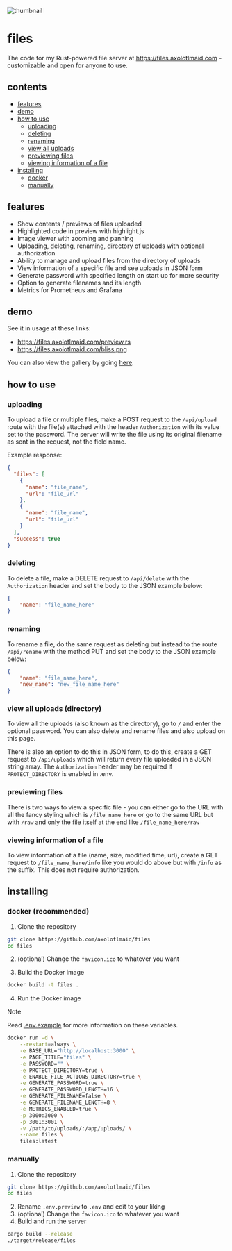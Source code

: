 ![thumbnail](images/thumbnail.png)

# files
The code for my Rust-powered file server at https://files.axolotlmaid.com - customizable and open for anyone to use.

## contents
- [features](#features)
- [demo](#demo)
- [how to use](#how-to-use)
    - [uploading](#uploading)
    - [deleting](#deleting)
    - [renaming](#renaming)
    - [view all uploads](#view-all-uploads-directory)
    - [previewing files](#previewing-files)
    - [viewing information of a file](#viewing-information-of-a-file)
- [installing](#installing)
    - [docker](#docker-recommended)
    - [manually](#manually)

## features
- Show contents / previews of files uploaded
- Highlighted code in preview with highlight.js
- Image viewer with zooming and panning
- Uploading, deleting, renaming, directory of uploads with optional authorization
- Ability to manage and upload files from the directory of uploads
- View information of a specific file and see uploads in JSON form
- Generate password with specified length on start up for more security
- Option to generate filenames and its length
- Metrics for Prometheus and Grafana

## demo
See it in usage at these links:

- https://files.axolotlmaid.com/preview.rs
- https://files.axolotlmaid.com/bliss.png

You can also view the gallery by going [here](https://github.com/axolotlmaid/files/tree/master/images).

## how to use
### uploading
To upload a file or multiple files, make a POST request to the `/api/upload` route with the file(s) attached with the header `Authorization` with its value set to the password. The server will write the file using its original filename as sent in the request, not the field name.

Example response:
```json
{
  "files": [
    {
      "name": "file_name",
      "url": "file_url"
    },
    {
      "name": "file_name",
      "url": "file_url"
    }
  ],
  "success": true
}
```

### deleting
To delete a file, make a DELETE request to `/api/delete` with the `Authorization` header and set the body to the JSON example below:
```json
{
    "name": "file_name_here"
}
```

### renaming
To rename a file, do the same request as deleting but instead to the route `/api/rename` with the method PUT and set the body to the JSON example below:
```json
{
    "name": "file_name_here",
    "new_name": "new_file_name_here"
}
```

### view all uploads (directory)
To view all the uploads (also known as the directory), go to `/` and enter the optional password. You can also delete and rename files and also upload on this page.

There is also an option to do this in JSON form, to do this, create a GET request to `/api/uploads` which will return every file uploaded in a JSON string array. The `Authorization` header may be required if `PROTECT_DIRECTORY` is enabled in .env.

### previewing files
There is two ways to view a specific file - you can either go to the URL with all the fancy styling which is `/file_name_here` or go to the same URL but with `/raw` and only the file itself at the end like `/file_name_here/raw`

### viewing information of a file
To view information of a file (name, size, modified time, url), create a GET request to `/file_name_here/info` like you would do above but with `/info` as the suffix. This does not require authorization.

## installing
### docker (recommended)
1. Clone the repository
```bash
git clone https://github.com/axolotlmaid/files
cd files
```

2. (optional) Change the `favicon.ico` to whatever you want

3. Build the Docker image
```bash
docker build -t files .
```

4. Run the Docker image

> [!NOTE]
> Read [.env.example](https://github.com/axolotlmaid/files/blob/master/.env.example) for more information on these variables.

```bash
docker run -d \
    --restart=always \
    -e BASE_URL="http://localhost:3000" \
    -e PAGE_TITLE="files" \
    -e PASSWORD="" \
    -e PROTECT_DIRECTORY=true \
    -e ENABLE_FILE_ACTIONS_DIRECTORY=true \
    -e GENERATE_PASSWORD=true \
    -e GENERATE_PASSWORD_LENGTH=16 \
    -e GENERATE_FILENAME=false \
    -e GENERATE_FILENAME_LENGTH=8 \
    -e METRICS_ENABLED=true \
    -p 3000:3000 \
    -p 3001:3001 \
    -v /path/to/uploads/:/app/uploads/ \
    --name files \
    files:latest
```

### manually
1. Clone the repository
```bash
git clone https://github.com/axolotlmaid/files
cd files
```

2. Rename `.env.preview` to `.env` and edit to your liking
3. (optional) Change the `favicon.ico` to whatever you want
4. Build and run the server
```bash
cargo build --release
./target/release/files
```